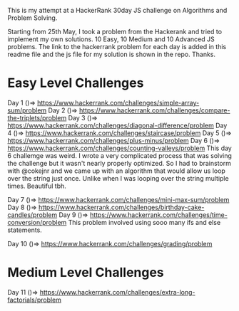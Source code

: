 This is my attempt at a HackerRank 30day JS challenge on Algorithms and Problem Solving.

Starting from 25th May, I took a problem from the Hackerank and tried to implement my own solutions.
10 Easy, 10 Medium and 10 Advanced JS problems. The link to the hackerrank problem for each day is added in this readme file and the js file for my solution is shown in the repo.
Thanks.

# Easy Level Challenges
Day 1 ()=> https://www.hackerrank.com/challenges/simple-array-sum/problem
Day 2 ()=> https://www.hackerrank.com/challenges/compare-the-triplets/problem
Day 3 ()=> https://www.hackerrank.com/challenges/diagonal-difference/problem
Day 4 ()=> https://www.hackerrank.com/challenges/staircase/problem
Day 5 ()=> https://www.hackerrank.com/challenges/plus-minus/problem
Day 6 ()=> https://www.hackerrank.com/challenges/counting-valleys/problem
This day 6 challemge was weird. I wrote a very complicated process that was solving the challenge but it wasn't nearly properly optimized. So I had to brainstorm with @cokejnr and we came up with an algorithm that would allow us loop over the string just once. Unlike when I was looping over the string multiple times. Beautiful tbh.

Day 7 ()=> https://www.hackerrank.com/challenges/mini-max-sum/problem
Day 8 ()=> https://www.hackerrank.com/challenges/birthday-cake-candles/problem
Day 9 ()=> https://www.hackerrank.com/challenges/time-conversion/problem
This problem involved using sooo many ifs and else statements.

Day 10 ()=> https://www.hackerrank.com/challenges/grading/problem

# Medium Level Challenges
Day 11 ()=> https://www.hackerrank.com/challenges/extra-long-factorials/problem
